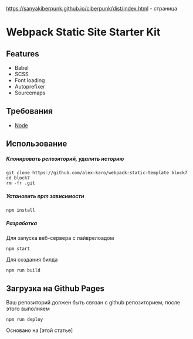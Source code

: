 https://sanyakiberpunk.github.io/ciberpunk/dist/index.html - страница


# Webpack Static Site Starter Kit

## Features

- Babel
- SCSS
- Font loading
- Autoprefixer
- Sourcemaps

## Требования

- [Node](https://nodejs.org/)

## Использование

##### Клонировать репозиторий, удалить историю

```
git clone https://github.com/alex-karo/webpack-static-template block7
cd block7
rm -fr .git
```

##### Установить npm зависимости

```
npm install
```

##### Разработка

Для запуска веб-сервера с лайврелоадом

```
npm start
```

Для создания билда

```
npm run build
```

## Загрузка на Github Pages

Ваш репозиторий должен быть связан с github репозиторием, после этого выполняем

```
npm run deploy
```

Основано на [этой статье]
